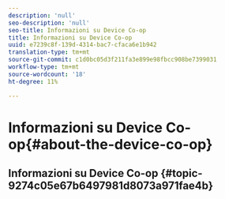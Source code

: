 ```yaml
---
description: 'null'
seo-description: 'null'
seo-title: Informazioni su Device Co-op
title: Informazioni su Device Co-op
uuid: e7239c8f-139d-4314-bac7-cfaca6e1b942
translation-type: tm+mt
source-git-commit: c1d0bc05d3f211fa3e899e98fbcc908be7399031
workflow-type: tm+mt
source-wordcount: '18'
ht-degree: 11%

---
```



# Informazioni su Device Co-op{#about-the-device-co-op}

## Informazioni su Device Co-op {#topic-9274c05e67b6497981d8073a971fae4b}

